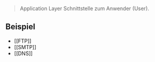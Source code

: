 > Application Layer
> Schnittstelle zum Anwender (User).

## Beispiel
- [[FTP]]
- [[SMTP]]
- [[DNS]]
